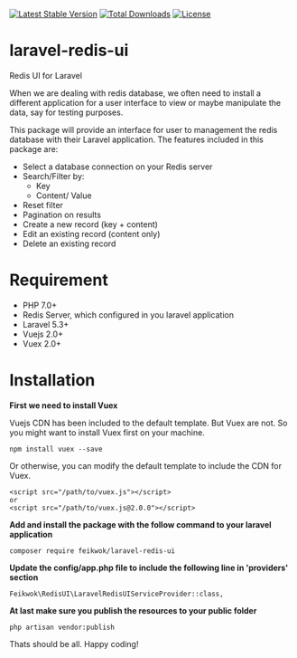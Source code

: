 [![Latest Stable Version](https://poser.pugx.org/feikwok/laravel-redis-ui/v/stable)](https://packagist.org/packages/feikwok/laravel-redis-ui)
[![Total Downloads](https://poser.pugx.org/feikwok/laravel-redis-ui/downloads)](https://packagist.org/packages/feikwok/laravel-redis-ui)
[![License](https://poser.pugx.org/feikwok/laravel-redis-ui/license)](https://packagist.org/packages/feikwok/laravel-redis-ui)

# laravel-redis-ui
Redis UI for Laravel

When we are dealing with redis database, we often need to install a different application for a user interface to view or maybe manipulate the data, say for testing purposes.

This package will provide an interface for user to management the redis database with their Laravel application. The features included in this package are:

- Select a database connection on your Redis server
- Search/Filter by:
  - Key
  - Content/ Value
- Reset filter
- Pagination on results
- Create a new record (key + content)
- Edit an existing record (content only)
- Delete an existing record

# Requirement
- PHP 7.0+
- Redis Server, which configured in you laravel application
- Laravel 5.3+
- Vuejs 2.0+
- Vuex 2.0+

# Installation

**First we need to install Vuex**

Vuejs CDN has been included to the default template. But Vuex are not. So you might want to install Vuex first on your machine.

```
npm install vuex --save
```

Or otherwise, you can modify the default template to include the CDN for Vuex.

```
<script src="/path/to/vuex.js"></script>
or
<script src="/path/to/vuex.js@2.0.0"></script>
```

**Add and install the package with the follow command to your laravel application**
```
composer require feikwok/laravel-redis-ui
```
**Update the config/app.php file to include the following line in 'providers' section**
```
Feikwok\RedisUI\LaravelRedisUIServiceProvider::class,
```
**At last make sure you publish the resources to your public folder**
```
php artisan vendor:publish
```
Thats should be all. Happy coding!

